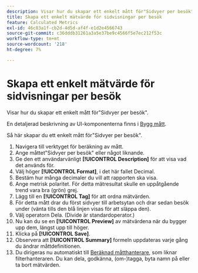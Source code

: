 ```yaml
---
description: Visar hur du skapar ett enkelt mått för"Sidvyer per besök".
title: Skapa ett enkelt mätvärde för sidvisningar per besök
feature: Calculated Metrics
exl-id: 46c83a1f-cb2d-4d5d-af4f-e1d2e4566743
source-git-commit: c36dddb31261a3a5e37be9c4566f5e7ec212f53c
workflow-type: tm+mt
source-wordcount: '218'
ht-degree: 7%

---
```


# Skapa ett enkelt mätvärde för sidvisningar per besök

Visar hur du skapar ett enkelt mått för&quot;Sidvyer per besök&quot;.

En detaljerad beskrivning av UI-komponenterna finns i [Bygg mått](/help/components/calc-metrics/cm-workflow/cm-build-metrics.md).

Så här skapar du ett enkelt mått för&quot;Sidvyer per besök&quot;.

1. Navigera till verktyget för beräkning av mått.
1. Ange måttet&quot;Sidvyer per besök&quot; eller något liknande.
1. Ge den ett användarvänligt **[!UICONTROL Description]** för att visa vad det används för.
1. Välj höger **[!UICONTROL Format]**, i det här fallet Decimal.
1. Bestäm hur många decimaler du vill att rapporten ska visa.
1. Ange metrisk polaritet. För detta mätresultat skulle en uppåtgående trend vara bra (grön) grej.
1. Lägg till en **[!UICONTROL Tag]** för att ordna mätvärden.
1. För detta mått drar du först sidvyer till arbetsytan och drar sedan besök under (vänta tills den blå linjen visas för att släppa den).
1. Välj operatorn Dela. (Divide är standardoperator.)
1. Nu kan du se en **[!UICONTROL Preview]** av mätvärdena när du bygger upp dem, längst upp till höger.
1. Klicka på **[!UICONTROL Save]**.
1. Observera att **[!UICONTROL Summary]** formeln uppdateras varje gång du ändrar måttdefinitionen.
1. Du dirigeras nu automatiskt till [Beräknad måtthanterare](/help/components/calc-metrics/cm-workflow/cm-manager.md), som liknar filterhanteraren. Du kan dela, godkänna, (om-)tagga, byta namn på eller ta bort mätvärden.
